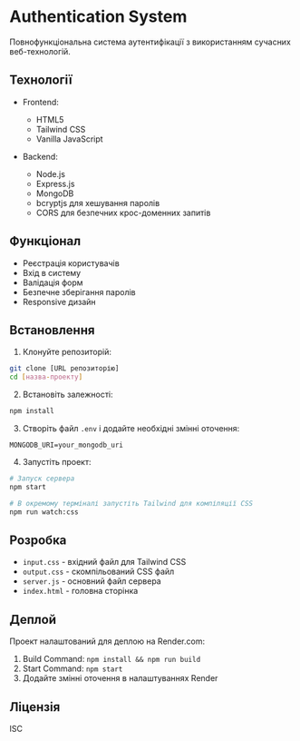 # Authentication System

Повнофункціональна система аутентифікації з використанням сучасних веб-технологій.

## Технології

- Frontend:
  - HTML5
  - Tailwind CSS
  - Vanilla JavaScript

- Backend:
  - Node.js
  - Express.js
  - MongoDB
  - bcryptjs для хешування паролів
  - CORS для безпечних крос-доменних запитів

## Функціонал

- Реєстрація користувачів
- Вхід в систему
- Валідація форм
- Безпечне зберігання паролів
- Responsive дизайн

## Встановлення

1. Клонуйте репозиторій:
```bash
git clone [URL репозиторію]
cd [назва-проекту]
```

2. Встановіть залежності:
```bash
npm install
```

3. Створіть файл `.env` і додайте необхідні змінні оточення:
```env
MONGODB_URI=your_mongodb_uri
```

4. Запустіть проект:
```bash
# Запуск сервера
npm start

# В окремому терміналі запустіть Tailwind для компіляції CSS
npm run watch:css
```

## Розробка

- `input.css` - вхідний файл для Tailwind CSS
- `output.css` - скомпільований CSS файл
- `server.js` - основний файл сервера
- `index.html` - головна сторінка

## Деплой

Проект налаштований для деплою на Render.com:

1. Build Command: `npm install && npm run build`
2. Start Command: `npm start`
3. Додайте змінні оточення в налаштуваннях Render

## Ліцензія

ISC
